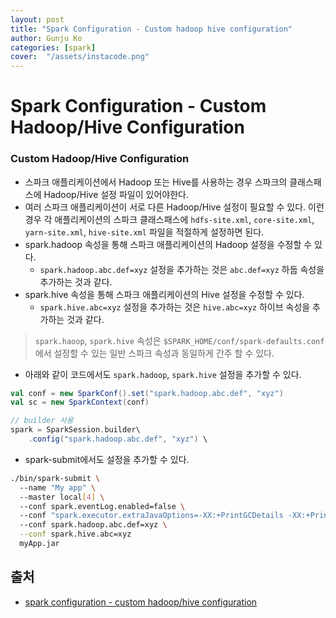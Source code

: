 ```yaml
---
layout: post
title: "Spark Configuration - Custom hadoop hive configuration" 
author: Gunju Ko
categories: [spark]
cover:  "/assets/instacode.png"
---
```


# Spark Configuration - Custom Hadoop/Hive Configuration

### Custom Hadoop/Hive Configuration

* 스파크 애플리케이션에서 Hadoop 또는 Hive를 사용하는 경우 스파크의 클래스패스에 Hadoop/Hive 설정 파일이 있어야한다.
* 여러 스파크 애플리케이션이 서로 다른 Hadoop/Hive 설정이 필요할 수 있다. 이런 경우 각 애플리케이션의 스파크 클래스패스에  `hdfs-site.xml`, `core-site.xml`, `yarn-site.xml`, `hive-site.xml` 파일을 적절하게 설정하면 된다.
* spark.hadoop 속성을 통해 스파크 애플리케이션의 Hadoop 설정을 수정할 수 있다.
  * `spark.hadoop.abc.def=xyz` 설정을 추가하는 것은 `abc.def=xyz` 하둡 속성을 추가하는 것과 같다.
* spark.hive 속성을 통해 스파크 애플리케이션의 Hive 설정을 수정할 수 있다.
  * `spark.hive.abc=xyz` 설정을 추가하는 것은 `hive.abc=xyz` 하이브 속성을 추가하는 것과 같다.

> `spark.haoop`, `spark.hive` 속성은 `$SPARK_HOME/conf/spark-defaults.conf` 에서 설정할 수 있는 일반 스파크 속성과 동일하게 간주 할 수 있다.

* 아래와 같이 코드에서도 `spark.hadoop`, `spark.hive` 설정을 추가할 수 있다.

``` scala
val conf = new SparkConf().set("spark.hadoop.abc.def", "xyz")
val sc = new SparkContext(conf)

// builder 사용
spark = SparkSession.builder\
	.config("spark.hadoop.abc.def", "xyz") \

```

* spark-submit에서도 설정을 추가할 수 있다.

``` bash
./bin/spark-submit \ 
  --name "My app" \ 
  --master local[4] \  
  --conf spark.eventLog.enabled=false \ 
  --conf "spark.executor.extraJavaOptions=-XX:+PrintGCDetails -XX:+PrintGCTimeStamps" \ 
  --conf spark.hadoop.abc.def=xyz \
  --conf spark.hive.abc=xyz
  myApp.jar
```

## 출처

* [spark configuration - custom hadoop/hive configuration](https://spark.apache.org/docs/latest/configuration.html#custom-hadoophive-configuration)

